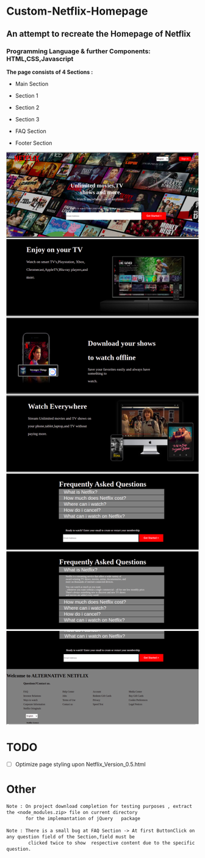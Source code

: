 # Custom-Netflix-Homepage
 ## An attempt to recreate the Homepage of Netflix
  ### Programming Language & further Components:  HTML,CSS,Javascript

**The page consists of 4 Sections :**
			
 * Main Section
		
 * Section 1
		
 * Section 2
		
 * Section 3
		
 * FAQ Section
		
 * Footer Section


![Main section sample ](https://github.com/pagoulid/Custom-Netflix-Homepage/blob/main/Main.png)
![Section 1 sample ](https://github.com/pagoulid/Custom-Netflix-Homepage/blob/main/Sample1.png)
![Section 2 sample ](https://github.com/pagoulid/Custom-Netflix-Homepage/blob/main/Section2.png)
![Section 3 sample ](https://github.com/pagoulid/Custom-Netflix-Homepage/blob/main/Section3.png)
![Section 4 sample ](https://github.com/pagoulid/Custom-Netflix-Homepage/blob/main/Section41.png)
![Section 4 sample ](https://github.com/pagoulid/Custom-Netflix-Homepage/blob/main/Section42.png)
![Footer section sample ](https://github.com/pagoulid/Custom-Netflix-Homepage/blob/main/Footer.png)

# TODO

- [ ] Optimize page styling upon Netflix_Version_0.5.html
		
# Other
	
	Note : On project download completion for testing purposes , extract the <node_modules.zip> file on current directory  
	       for the implemantation of jQuery   package 
	
	Note : There is a small bug at FAQ Section -> At first ButtonClick on any question field of the Section,field must be 
	        clicked twice to show  respective content due to the specific question.
